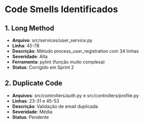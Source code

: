 # Code Smells Identificados
## 1. Long Method
- **Arquivo**: src/services/user_service.py
- **Linha**: 45-78
- **Descrição**: Método process_user_registration com 34 linhas
- **Severidade**: Alta
- **Ferramenta**: pylint (função muito complexa)
- **Status**: Corrigido em Sprint 2
## 2. Duplicate Code
- **Arquivos**: src/controllers/auth.py e src/controllers/profile.py
- **Linhas**: 23-31 e 45-53
- **Descrição**: Validação de email duplicada
- **Severidade**: Média
- **Status**: Pendente